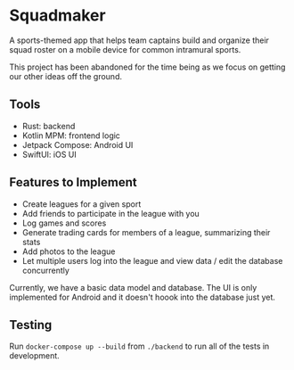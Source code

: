 # Squadmaker

A sports-themed app that helps team captains build and organize their squad roster on a mobile device for common intramural sports.

This project has been abandoned for the time being as we focus on getting our other ideas off the ground.

## Tools

- Rust: backend
- Kotlin MPM: frontend logic
- Jetpack Compose: Android UI
- SwiftUI: iOS UI

## Features to Implement

- Create leagues for a given sport
- Add friends to participate in the league with you
- Log games and scores
- Generate trading cards for members of a league, summarizing their stats
- Add photos to the league
- Let multiple users log into the league and view data / edit the database concurrently

Currently, we have a basic data model and database. The UI is only implemented for Android and it doesn't hoook into the database just yet.

## Testing

Run `docker-compose up --build` from `./backend` to run all of the tests in development.
